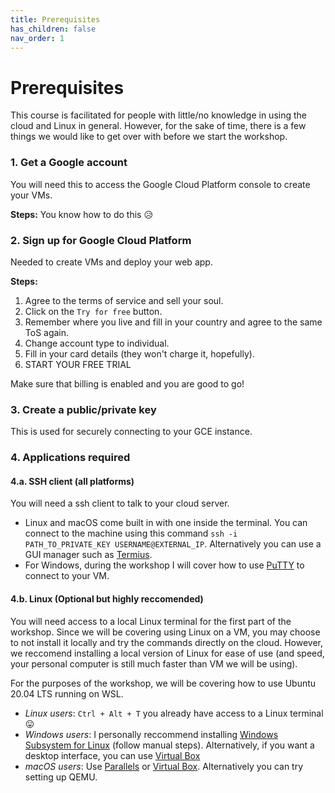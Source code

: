 ```yaml
---
title: Prerequisites
has_children: false
nav_order: 1
---
```


# Prerequisites

This course is facilitated for people with little/no knowledge in using the cloud and Linux in general. However, for the sake of time, there is a few things we would like to get over with before we start the workshop.

### 1. Get a Google account

You will need this to access the Google Cloud Platform console to create your VMs.

**Steps:** You know how to do this :disappointed_relieved:

### 2. Sign up for Google Cloud Platform

Needed to create VMs and deploy your web app.

**Steps:**

1. Agree to the terms of service and sell your soul.
2. Click on the `Try for free` button.
3. Remember where you live and fill in your country and agree to the same ToS again.
4. Change account type to individual.
5. Fill in your card details (they won't charge it, hopefully).
6. START YOUR FREE TRIAL

Make sure that billing is enabled and you are good to go!

### 3. Create a public/private key

This is used for securely connecting to your GCE instance.

### 4. Applications required

#### 4.a. SSH client (all platforms)

You will need a ssh client to talk to your cloud server.

- Linux and macOS come built in with one inside the terminal. You can connect to the machine using this command `ssh -i PATH_TO_PRIVATE_KEY USERNAME@EXTERNAL_IP`. Alternatively you can use a GUI manager such as [Termius](https://termius.com/).
- For Windows, during the workshop I will cover how to use [PuTTY](https://www.putty.org/) to connect to your VM.

#### 4.b. Linux (Optional but highly reccomended)

You will need access to a local Linux terminal for the first part of the workshop. Since we will be covering using Linux on a VM, you may choose to not install it locally and try the commands directly on the cloud.
However, we reccomend installing a local version of Linux for ease of use (and speed, your personal computer is still much faster than VM we will be using).

For the purposes of the workshop, we will be covering how to use Ubuntu 20.04 LTS running on WSL.

- _Linux users_: `Ctrl + Alt + T` you already have access to a Linux terminal :stuck_out_tongue:
- _Windows users_: I personally reccommend installing [Windows Subsystem for Linux](https://docs.microsoft.com/en-us/windows/wsl/install-win10#manual-installation-steps) (follow manual steps). Alternatively, if you want a desktop interface, you can use [Virtual Box](https://www.virtualbox.org/)
- _macOS users_: Use [Parallels](https://www.parallels.com/blogs/linux-on-mac/) or [Virtual Box](https://www.virtualbox.org/). Alternatively you can try setting up QEMU.
